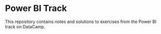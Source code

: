 # Power BI Track
This repository contains notes and solutions to exercises from the Power BI track on DataCamp.
